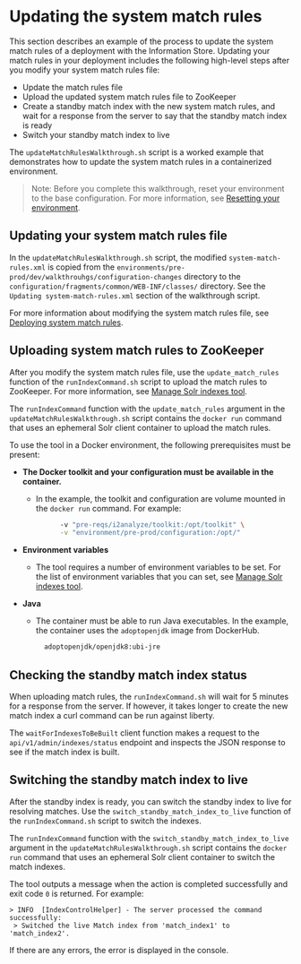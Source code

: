 # Updating the system match rules

This section describes an example of the process to update the system match rules of a deployment with the Information Store.
Updating your match rules in your deployment includes the following high-level steps after you modify your system match rules file:
* Update the match rules file
* Upload the updated system match rules file to ZooKeeper
* Create a standby match index with the new system match rules, and wait for a response from the server to say that the standby match index is ready
* Switch your standby match index to live

The `updateMatchRulesWalkthrough.sh` script is a worked example that demonstrates how to update the system match rules in a containerized environment.

> Note: Before you complete this walkthrough, reset your environment to the base configuration. For more information, see [Resetting your environment](./reset_walkthroughs.md).

## <a name="updatingyoursystemmatchrulesfile"></a> Updating your system match rules file

In the `updateMatchRulesWalkthrough.sh` script, the modified `system-match-rules.xml` is copied from the `environments/pre-prod/dev/walkthrouhgs/configuration-changes` directory to the `configuration/fragments/common/WEB-INF/classes/` directory.
See the `Updating system-match-rules.xml` section of the walkthrough script.

For more information about modifying the system match rules file, see [Deploying system match rules](https://www.ibm.com/support/knowledgecenter/SSXVTH_latest/com.ibm.i2.eia.go.live.doc/creating_smr_is.html). 

## <a name="uploadingsystemmatchrulestozookeeper"></a> Uploading system match rules to ZooKeeper

After you modify the system match rules file, use the `update_match_rules` function of the `runIndexCommand.sh` script to upload the match rules to ZooKeeper. 
For more information, see [Manage Solr indexes tool](../tools%20and%20functions/i2analyze_tools.md#managesolrindexestool).

The `runIndexCommand` function with the `update_match_rules` argument in the `updateMatchRulesWalkthrough.sh` script contains the `docker run` command that uses an ephemeral Solr client container to upload the match rules.

To use the tool in a Docker environment, the following prerequisites must be present:

* **The Docker toolkit and your configuration must be available in the container.**
  * In the example, the toolkit and configuration are volume mounted in the `docker run` command. For example:
    ```bash
          -v "pre-reqs/i2analyze/toolkit:/opt/toolkit" \
          -v "environment/pre-prod/configuration:/opt/"
    ```

* **Environment variables**
  * The tool requires a number of environment variables to be set. For the list of environment variables that you can set, see [Manage Solr indexes tool](../tools%20and%20functions/i2analyze_tools.md#managesolrindexestool).

* **Java**
  * The container must be able to run Java executables. In the example, the container uses the `adoptopenjdk` image from DockerHub.
    ```bash
      adoptopenjdk/openjdk8:ubi-jre
    ```

## <a name="checkingthestandbymatchindexstatus"></a> Checking the standby match index status

When uploading match rules, the `runIndexCommand.sh` will wait for 5 minutes for a response from the server. If however, it takes longer to create the new match index a curl command can be run against liberty. 

The `waitForIndexesToBeBuilt` client function makes a request to the `api/v1/admin/indexes/status` endpoint and inspects the JSON response to see if the match index is built.

## <a name="switchingthestandbymatchindextolive"></a> Switching the standby match index to live

After the standby index is ready, you can switch the standby index to live for resolving matches. Use the `switch_standby_match_index_to_live` function of the `runIndexCommand.sh` script to switch the indexes.

The `runIndexCommand` function with the `switch_standby_match_index_to_live` argument in the `updateMatchRulesWalkthrough.sh` script contains the `docker run` command that uses an ephemeral Solr client container to switch the match indexes.

The tool outputs a message when the action is completed successfully and exit code `0` is returned. For example:

```
> INFO  [IndexControlHelper] - The server processed the command successfully:
 > Switched the live Match index from 'match_index1' to 'match_index2'.
```

If there are any errors, the error is displayed in the console.